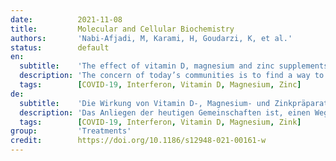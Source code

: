 ```yaml
---
date:          2021-11-08
title:         Molecular and Cellular Biochemistry
authors:       'Nabi-Afjadi, M, Karami, H, Goudarzi, K, et al.'
status:        default
en:
  subtitle:    'The effect of vitamin D, magnesium and zinc supplements on interferon signaling pathways and their relationship to control SARS-CoV-2 infection'
  description: 'The concern of today’s communities is to find a way to prevent or treat COVID-19 and reduce its symptoms in the patients. However, the genetic mutations and more resistant strains of severe acute respiratory syndrome coronavirus 2 (SARS-CoV-2) emerge; the designed vaccines and adjuvant therapies would potentially control the symptoms and severity of COVID-19. The most important complication of this viral infection is acute respiratory distress syndrome, which occurs due to the infiltration of leukocytes into the alveoli and the raised cytokine storm. Interferons, as a cytokine family in the host, play an important role in the immune-related antiviral defense and have been considered in the treatment protocols of COVID-19. In addition, it has been indicated that some nutrients, including vitamin D, magnesium and zinc are essential in the modulation of the immune system and interferon (IFN) signaling pathway. Several recent studies have investigated the treatment effect of vitamin D on COVID-19 and reported the association between optimal levels of this vitamin and reduced disease risk. In the present study, the synergistic action of vitamin D, magnesium and zinc in IFN signaling is discussed as a treatment option for COVID-19 involvement.'
  tags:        [COVID-19, Interferon, Vitamin D, Magnesium, Zinc]
de:
  subtitle:    'Die Wirkung von Vitamin D-, Magnesium- und Zinkpräparaten auf Interferon-Signalwege und ihre Beziehung zur Kontrolle der SARS-CoV-2-Infektion'
  description: 'Das Anliegen der heutigen Gemeinschaften ist, einen Weg zu finden, COVID-19 zu verhindern oder zu behandeln und die Symptome bei Patienten zu reduzieren. Allerdings tauchen genetische Mutationen und resistentere Stämme des schweren akuten respiratorischen Syndroms Coronavirus 2 (SARS-CoV-2) auf; die entwickelten Impfstoffe und adjuvanten Therapien könnten die Symptome und den Schweregrad von COVID-19 möglicherweise kontrollieren. Die wichtigste Komplikation dieser Virusinfektion ist das akute Atemnotsyndrom, das durch die Infiltration von Leukozyten in die Lungenbläschen und einen erhöhten Zytokinsturm ausgelöst wird. Interferone spielen als Zytokinfamilie im Wirt eine wichtige Rolle bei der immunbezogenen antiviralen Abwehr und wurden in den Behandlungsprotokollen für COVID-19 berücksichtigt. Darüber hinaus hat sich gezeigt, dass einige Nährstoffe, darunter Vitamin D, Magnesium und Zink, für die Modulation des Immunsystems und des Interferon (IFN)-Signalwegs von wesentlicher Bedeutung sind. In mehreren neueren Studien wurde die Behandlungswirkung von Vitamin D auf COVID-19 untersucht und ein Zusammenhang zwischen optimalen Vitamin-D-Spiegeln und einem geringeren Krankheitsrisiko festgestellt. In der vorliegenden Studie wird die synergistische Wirkung von Vitamin D, Magnesium und Zink auf den IFN-Signalweg als Behandlungsoption für die COVID-19-Beteiligung diskutiert.' 
  tags:        [COVID-19, Interferon, Vitamin D, Magnesium, Zink]
group:         'Treatments'
credit:        https://doi.org/10.1186/s12948-021-00161-w
---
```


